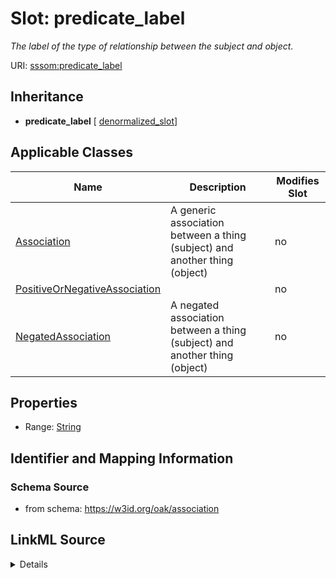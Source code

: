 

# Slot: predicate_label


_The label of the type of relationship between the subject and object._



URI: [sssom:predicate_label](https://w3id.org/sssom/predicate_label)




## Inheritance

* **predicate_label** [ [denormalized_slot](denormalized_slot.md)]






## Applicable Classes

| Name | Description | Modifies Slot |
| --- | --- | --- |
| [Association](Association.md) | A generic association between a thing (subject) and another thing (object) |  no  |
| [PositiveOrNegativeAssociation](PositiveOrNegativeAssociation.md) |  |  no  |
| [NegatedAssociation](NegatedAssociation.md) | A negated association between a thing (subject) and another thing (object) |  no  |







## Properties

* Range: [String](String.md)





## Identifier and Mapping Information







### Schema Source


* from schema: https://w3id.org/oak/association




## LinkML Source

<details>
```yaml
name: predicate_label
description: The label of the type of relationship between the subject and object.
from_schema: https://w3id.org/oak/association
rank: 1000
mixins:
- denormalized_slot
slot_uri: sssom:predicate_label
alias: predicate_label
domain_of:
- PositiveOrNegativeAssociation
range: string

```
</details>